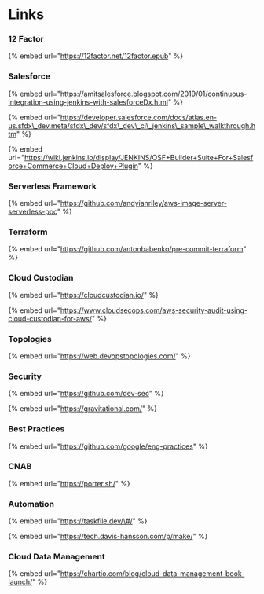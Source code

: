 # Links

### 12 Factor

{% embed url="https://12factor.net/12factor.epub" %}

### Salesforce

{% embed url="https://amitsalesforce.blogspot.com/2019/01/continuous-integration-using-jenkins-with-salesforceDx.html" %}

{% embed url="https://developer.salesforce.com/docs/atlas.en-us.sfdx\_dev.meta/sfdx\_dev/sfdx\_dev\_ci\_jenkins\_sample\_walkthrough.htm" %}

{% embed url="https://wiki.jenkins.io/display/JENKINS/OSF+Builder+Suite+For+Salesforce+Commerce+Cloud+Deploy+Plugin" %}



### Serverless Framework

{% embed url="https://github.com/andyianriley/aws-image-server-serverless-poc" %}

### Terraform

{% embed url="https://github.com/antonbabenko/pre-commit-terraform" %}

### Cloud Custodian

{% embed url="https://cloudcustodian.io/" %}

{% embed url="https://www.cloudsecops.com/aws-security-audit-using-cloud-custodian-for-aws/" %}



### Topologies

{% embed url="https://web.devopstopologies.com/" %}

### Security

{% embed url="https://github.com/dev-sec" %}

{% embed url="https://gravitational.com/" %}



### Best Practices

{% embed url="https://github.com/google/eng-practices" %}

### CNAB

{% embed url="https://porter.sh/" %}

### Automation

{% embed url="https://taskfile.dev/\#/" %}

{% embed url="https://tech.davis-hansson.com/p/make/" %}



### Cloud Data Management

{% embed url="https://chartio.com/blog/cloud-data-management-book-launch/" %}





